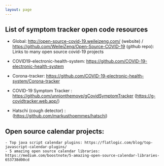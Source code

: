 ```yaml
---
layout: page
---
```


## List of symptom tracker open code resources

  - Global: http://open-source-covid-19.weileizeng.com/ (website) / https://github.com/WeileiZeng/Open-Source-COVID-19 (github repo): Links to many open source covid-19 projects

  - COVID19-electronic-health-system: https://github.com/COVID-19-electronic-health-system

  - Corona-tracker: https://github.com/COVID-19-electronic-health-system/Corona-tracker
  
  - COVID-19 Symptom Tracker : https://github.com/unnionthemove/gCovidSymptomTracker (https://g-covidtracker.web.app/)
  
  - Hatschi (cough detector) : (https://github.com/markusthoemmes/hatschi)

## Open source calendar projects:

	- Top java script calendar plugins: https://flatlogic.com/blog/top-javascript-calendar-plugins/
	- 5 amazing open source calendar libraries: https://medium.com/boostnote/5-amazing-open-source-calendar-libraries-653738d00cd